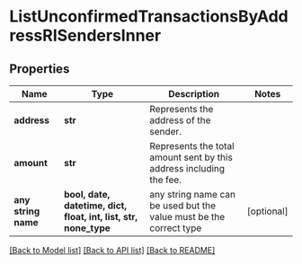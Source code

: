 # ListUnconfirmedTransactionsByAddressRISendersInner


## Properties
Name | Type | Description | Notes
------------ | ------------- | ------------- | -------------
**address** | **str** | Represents the address of the sender. | 
**amount** | **str** | Represents the total amount sent by this address including the fee. | 
**any string name** | **bool, date, datetime, dict, float, int, list, str, none_type** | any string name can be used but the value must be the correct type | [optional]

[[Back to Model list]](../README.md#documentation-for-models) [[Back to API list]](../README.md#documentation-for-api-endpoints) [[Back to README]](../README.md)


